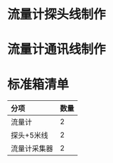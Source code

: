 # 流量计探头线制作



# 流量计通讯线制作



# 标准箱清单

| 分项 | 数量 |
| :--- | :--- |
| 流量计 | 2 |
| 探头+5米线 | 2 |
| 流量计采集器 | 2 |



